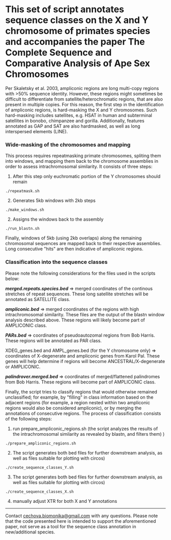 # This set of script annotates sequence classes on the X and Y chromosome of primates species and accompanies the paper The Complete Sequence and Comparative Analysis of Ape Sex Chromosomes

Per Skaletsky et al. 2003, ampliconic regions are long multi-copy regions with >50% sequence identity. However, these regions might sometimes be difficult to differentiate from satellite/heterochromatic regions, that are also present in multiple copies. For this reason, the first step in the identification of ampliconic regions, is hard-masking the X and Y chromosomes. Such hard-masking includes satellites, e.g. HSAT in human and subterminal satellites in bonobo, chimpanzee and gorilla. Additionally, features annotated as GAP and SAT are also hardmasked, as well as long interspersed elements (LINE).  

### Wide-masking of the chromosomes and mapping
This process requires repeatmasking primate chromosomes, spliting them into windows, and mapping them back to the chromosome assemblies in order to assess intrachromosomal similarity. It consists of three steps:

1. After this step only euchromatic portion of the Y chromosomes should remain
```
./repeatmask.sh 
```

2. Generates 5kb windows with 2kb steps
```
./make_windows.sh
```

2. Assigns the windows back to the assembly
```
./run_blastn.sh
```

Finally, windows of 5kb (using 2kb overlaps) along the remaining chromosomal sequences are mapped back to their respective assemblies. Long consecutive "hits" are then indicative of ampliconic regions. 


### Classification into the sequence classes

Please note the following considerations for the files used in the scripts below:

***merged.repeats.species.bed*** => merged coordinates of the continous stretches of repeat sequences. These long satellite stretches will be annotated as SATELLITE class. 

***ampliconic.bed*** => merged coordinates of the regions with high intrachromosomal similarity. These files are the output of the blastn window analysis described above. These regions will likely become part of AMPLICONIC class. 

***PARs.bed*** => coordinates of pseudoautozomal regions from Bob Harris. These regions will be annotated as PAR class.

XDEG_genes.bed and AMPL_genes.bed (for the Y chromosome only) => coordinates of X-degenerate and ampliconic genes from Karol Pal. These genes will help determine if regions will become ANCESTRAL/X-degenerate or AMPLICONIC.

***palindrover.merged.bed*** => coordinates of merged/flattened palindromes from Bob Harris. These regions will become part of AMPLICONIC class. 

Finally, the script tries to classify regions that would otherwise remained unclassified; for example, by "filling" in class information based on the adjacent regions (for example, a region nested within two ampliconic regions would also be considered ampliconic), or by merging the annotations of consecutive regions. The process of classification consists of the following steps:

1. run prepare_ampliconic_regions.sh (the script analyzes the results of the intrachromosomal similarity as revealed by blastn, and filters them) )
```
./prepare_ampliconic_regions.sh
```

2. The script generates both bed files for further downstream analysis, as well as files suitable for plotting with circos)
```
./create_sequence_classes_Y.sh
```

3. The script generates both bed files for further downstream analysis, as well as files suitable for plotting with circos)
```
./create_sequence_classes_X.sh
```

4. manually adjust XTR for both X and Y annotations

---

Contact <a href="mailto:cechova.biomonika@gmail.com">cechova.biomonika@gmail.com</a> with any questions. Please note that the code presented here is intended to support the aforementioned paper, not serve as a tool for the sequence class annotation in new/additional species.